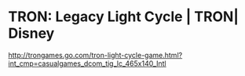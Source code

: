 <!--
id: 1523572157
link: http://kevinisom.info/post/1523572157/tron-legacy-light-cycle-tron-disney
slug: tron-legacy-light-cycle-tron-disney
date: Tue Nov 09 2010 21:08:33 GMT+1300 (NZDT)
raw: {"blog_name":"kevinisom","id":1523572157,"post_url":"http://kevinisom.info/post/1523572157/tron-legacy-light-cycle-tron-disney","slug":"tron-legacy-light-cycle-tron-disney","type":"link","date":"2010-11-09 08:08:33 GMT","timestamp":1289290113,"state":"published","format":"html","reblog_key":"kBWVhVGe","tags":[],"short_url":"http://tmblr.co/Zw68Yy1Qpzsz","highlighted":[],"feed_item":"http://trongames.go.com/tron-light-cycle-game.html?int_cmp=casualgames_dcom_tig_lc_465x140_Intl","from_feed_id":"650234","note_count":0,"title":"TRON: Legacy Light Cycle | TRON| Disney","url":"http://trongames.go.com/tron-light-cycle-game.html?int_cmp=casualgames_dcom_tig_lc_465x140_Intl","description":""}
publish: 2010-11-09
tags: 
title: TRON: Legacy Light Cycle | TRON| Disney
-->


TRON: Legacy Light Cycle | TRON| Disney
=======================================

<http://trongames.go.com/tron-light-cycle-game.html?int_cmp=casualgames_dcom_tig_lc_465x140_Intl>

